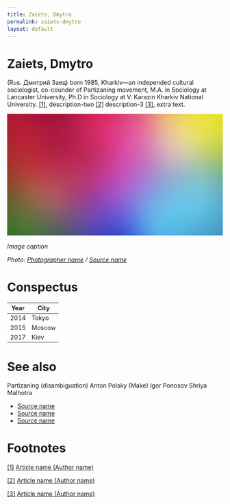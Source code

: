```yaml
---
title: Zaiets, Dmytro
permalink: zaiets-dmytro
layout: default
---
```


# Zaiets, Dmytro

(Rus. Дмитрий Заец) born 1985, Kharkiv—an independed cultural sociologist, co-counder of Partizaning movement, M.A. in Sociology at Lancaster University, Ph.D in Sociology at V. Karazin Kharkiv National University. <span id="a1">[\[1\]](#f1)</span>, description-two <span id="a2">[\[2\]](#f2)</span> description-3 <span id="a3">[\[3\]](#f3)</span>, extra text.

![](/images/image-name.jpg)

*Image caption*

*Photo: [Photographer name](http://example.net/) / [Source name](http://example.net/)*

# Conspectus

|Year|City|
|----|---------|
|2014|Tokyo|
|2015|Moscow|
|2017|Kiev|

# See also

Partizaning (disambiguation)
Anton Polsky (Make)
Igor Ponosov
Shriya Malhotra 

- [Source name](http://example.net/)
- [Source name](http://example.net/)
- [Source name](http://example.net/)

# Footnotes

[[1]](#a1) <span id="f1"></span> [Article name (Author name)](http://example.net/article)

[[2]](#a2) <span id="f2"></span> [Article name (Author name)](http://example.net/article)

[[3]](#a3) <span id="f3"></span> [Article name (Author name)](http://example.net/article)

